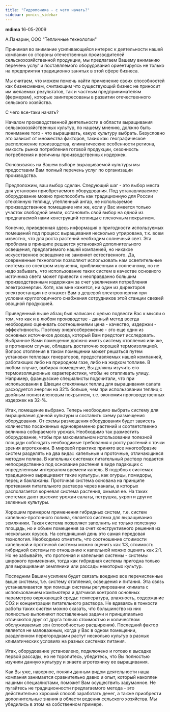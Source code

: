 ```yaml
---
title: "Гидропоника - с чего начать?"
sidebar: ponics_sidebar
---
```


**mdima** 16-05-2009

А.Панарин, ООО "Тепличные технологии" 

Принимая во внимание усиливающийся интерес к деятельности нашей компании со стороны отечественных производителей сельскохозяйственной продукции, мы предлагаем Вашему вниманию перечень услуг и поставляемого оборудования ориентируясь не только на предприятия традиционно занятых в этой сфере бизнеса.

Мы считаем, что можем помочь найти применение своих способностей как бизнесменам, считающим что существующий бизнес не приносит им желаемых результатов, так и частным предпринимателям (фермерам), которые заинтересованы в развитии отечественного сельского хозяйства.

С чего все-таки начать?

Началом производственной деятельности в области выращивания сельскохозяйственных культур, по нашему мнению, должно быть понимание того - что выращивать, какую культуру выбрать. Безусловно это зависит от множества факторов, таких как: географическое расположение производства, климатические особенности региона, емкость рынка потребления готовой продукции, сезонность потребления и величины производственных издержек.

Основываясь на Вашем выборе выращиваемой культуры мы предоставим Вам полный перечень услуг по организации производства.

Предположим, ваш выбор сделан. Следующий шаг - это выбор места для установки приобретаемого оборудования. Под устанавливаемое оборудование можно приспособить как традиционную для России стеклянную теплицу, утепленный ангар, не используемое производственное помещение или же, если у Вас имеется только участок свободной земли, остановить свой выбор на одной из предлагаемой нами конструкций теплицы с пленочным покрытием.

Конечно, приведенная здесь информация о пригодности используемых помещений под процесс выращивания несколько утрирована, т.к. всем известно, что для роста растений необходим солнечный свет. Эта проблема в принципе решается установкой дополнительного освещения, предлагаемого нашей компанией, но никакое искусственное освещение не заменяет естественного. Да, современные технологии позволяют использовать нам осветительные системы со спектром излучения, приближенным к солнечному, но не надо забывать, что использование таких систем в качестве основного источника света может привести к неоправданно большим производственным издержкам за счет увеличения потребления электроэнергии. Хотя, как мне кажется, ни один из директоров электростанции не откажет Вам в дешевой электроэнергии при условии круглогодичного снабжения сотрудников этой станции свежей овощной продукцией.

Приведенный выше абзац был написан с целью подвести Вас к мысли о том, что как и в любом производстве - данный метод всегда необходимо оценивать соотношениями цена - качество, издержки - эффективность. Поэтому энергосбережение - это еще один из основных источников дохода, который Вам предстоит исследовать. Выбранное Вами помещение должно иметь систему отопления или же, в противном случае, обладать достаточно хорошей термоизоляцией. Вопрос отопления в таком помещении может решаться путем установки тепловых генераторов, предоставляемых нашей компанией, работающих либо на природном газе, либо на жидком топливе. В любом случае, выбирая помещение, Вы должны изучить его термоизоляционные характеристики, чтобы не отапливать улицу. Например, французские специалисты подсчитали, что при использовании в Швеции стеклянных теплиц для выращивания салата расходуется энергии на 32% больше, чем при использовании теплиц с двойным полиэтиленовым покрытием, т.е. экономия производственных издержек на 32-%.

Итак, помещение выбрано. Теперь необходимо выбрать систему для выращивания данной культуры и составить схему размещения оборудования. От схемы размещения оборудования будет зависеть количество посаженных единовременно растений и соответственно величина собираемого урожая. Необходимо так разместить оборудование, чтобы при максимальном использовании полезной площади соблюдать необходимые требования к росту растений с точки зрения агротехники. В мировой практике принято все многообразие систем разделять на два вида:: капельные и проточные, отличающиеся методом полива. В капельных системах питательный раствор подается непосредственно под основание растения в виде падающих с определенным интервалом времени капель. В подобных системах традиционно выращивают такие культуры, как огурцы, помидоры, перец и баклажаны. Проточная система основана на принципе протекания питательного раствора через каналы, в которых располагается корневая система растения, омывая ее. На таких системах дают высокие урожаи салаты, петрушка, укроп и другие зеленные культуры.

Хорошим примером применения гибридных систем, т.е. систем капельно-проточного полива, является система для выращивания земляники. Такая система позволяет заполнить не только полезную площадь, но и объем помещения за счет конструктивного решения из нескольких ярусов. На сегодняшний день это самая передовая технология. Необходимо отметить, что соотношение стоимости капельной и проточной системы можно оценить как 1:3, стоимость гибридной системы по отношению к капельной можно оценить как 2:1. Но не забывайте, что проточная и капельная системы - системы широкого применения, тогда как гибридная системы пригодна только для выращивания земляники или рассады некоторых культур.

Последним Вашим усилием будет связать воедино все перечисленные выше системы, т.е. систему отопления, освещения и питания. Эта связь устанавливается при помощи системы регулировании климата с использованием компьютера и датчиков контроля основных параметров окружающей среды: температура, влажность, содержание CO2 и концентрации питательного раствора. Не вдаваясь в тонкости работы таких систем можно сказать, что большинство из них полностью выполняют поставленные задачи и принципиально отличаются друг от друга только стоимостью и количеством обслуживаемых зон (способностью расширения). Последний фактор является не маловажным, когда у Вас в одном помещении, разделенном перегородками растут несколько культур в разных климатических условиях на разных системах питания.

Итак, оборудование установлено, подключено и готово к высадке первой рассады, но не торопитесь, убедитесь, что Вы полностью изучили данную культуру и знаете агротехнику ее выращивания.

Как Вы уже, наверное, поняли данным видом деятельности наша компания занимается сравнительно давно и опыт, который накоплен нашими специалистами, поможет Вам осуществить задуманное. Не пугайтесь не традиционности предлагаемого метода - это действительно хороший способ заработать денег, а также приобрести дополнительные знания в области ведения сельского хозяйства. Мы убедились в этом на собственном примере.


